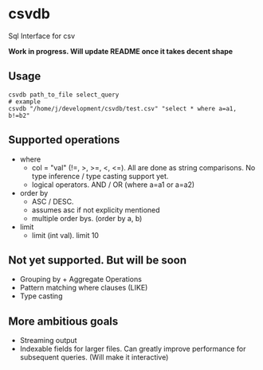 # csvdb
Sql Interface for csv

__Work in progress. Will update README once it takes decent shape__

## Usage
```shell
csvdb path_to_file select_query
# example
csvdb "/home/j/development/csvdb/test.csv" "select * where a=a1, b!=b2"
```

## Supported operations
* where
    * col = "val" (!=, >, >=, <, <=). All are done as string comparisons. No type inference / type casting support yet.
    * logical operators. AND / OR (where a=a1 or a=a2)
* order by
    * ASC / DESC. 
    * assumes asc if not explicity mentioned
    * multiple order bys. (order by a, b)
* limit
    * limit (int val). limit 10


## Not yet supported. But will be soon
* Grouping by + Aggregate Operations
* Pattern matching where clauses (LIKE)
* Type casting 

## More ambitious goals
* Streaming output
* Indexable fields for larger files. Can greatly improve performance for subsequent queries. (Will make it interactive)